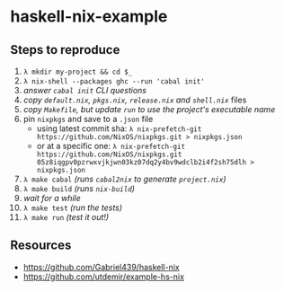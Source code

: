 # haskell-nix-example

## Steps to reproduce

1. `λ mkdir my-project && cd $_`
1. `λ nix-shell --packages ghc --run 'cabal init'`
1. _answer `cabal init` CLI questions_
1. _copy `default.nix`, `pkgs.nix`, `release.nix` and `shell.nix`_ files
1. _copy `Makefile`, but update `run` to use the project's executable name_
1. pin `nixpkgs` and save to a `.json` file
    * using latest commit sha: `λ nix-prefetch-git https://github.com/NixOS/nixpkgs.git > nixpkgs.json`
    * or at a specific one: `λ nix-prefetch-git https://github.com/NixOS/nixpkgs.git 05z8iqgpv0pzrwxvjkjwn03kz07dq2y4bv9wdclb2i4f2sh75dlh > nixpkgs.json`
1. `λ make cabal` _(runs `cabal2nix` to generate `project.nix`)_
1. `λ make build` _(runs `nix-build`)_
1. _wait for a while_
1. `λ make test` _(run the tests)_
1. `λ make run` _(test it out!)_

## Resources
* https://github.com/Gabriel439/haskell-nix
* https://github.com/utdemir/example-hs-nix
